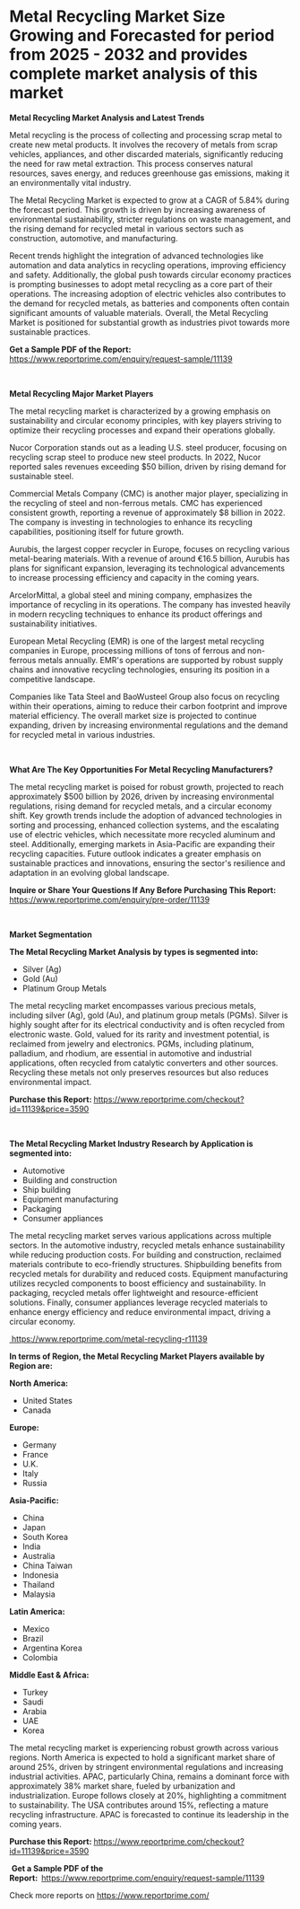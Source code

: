 <p><h1>Metal Recycling Market Size Growing and Forecasted for period from 2025 - 2032 and provides complete market analysis of this market</h1></p><p><strong>Metal Recycling Market Analysis and Latest Trends</strong></p>
<p><p>Metal recycling is the process of collecting and processing scrap metal to create new metal products. It involves the recovery of metals from scrap vehicles, appliances, and other discarded materials, significantly reducing the need for raw metal extraction. This process conserves natural resources, saves energy, and reduces greenhouse gas emissions, making it an environmentally vital industry.</p><p>The Metal Recycling Market is expected to grow at a CAGR of 5.84% during the forecast period. This growth is driven by increasing awareness of environmental sustainability, stricter regulations on waste management, and the rising demand for recycled metal in various sectors such as construction, automotive, and manufacturing. </p><p>Recent trends highlight the integration of advanced technologies like automation and data analytics in recycling operations, improving efficiency and safety. Additionally, the global push towards circular economy practices is prompting businesses to adopt metal recycling as a core part of their operations. The increasing adoption of electric vehicles also contributes to the demand for recycled metals, as batteries and components often contain significant amounts of valuable materials. Overall, the Metal Recycling Market is positioned for substantial growth as industries pivot towards more sustainable practices.</p></p>
<p><strong>Get a Sample PDF of the Report:&nbsp;</strong> <a href="https://www.reportprime.com/enquiry/request-sample/11139?utm_campaign=2734&utm_medium=2&utm_source=Github&utm_content=ia&utm_term=20032025&utm_id=metal-recycling">https://www.reportprime.com/enquiry/request-sample/11139</a></p>
<p>&nbsp;</p>
<p><strong>Metal Recycling Major Market Players</strong></p>
<p><p>The metal recycling market is characterized by a growing emphasis on sustainability and circular economy principles, with key players striving to optimize their recycling processes and expand their operations globally. </p><p>Nucor Corporation stands out as a leading U.S. steel producer, focusing on recycling scrap steel to produce new steel products. In 2022, Nucor reported sales revenues exceeding $50 billion, driven by rising demand for sustainable steel.</p><p>Commercial Metals Company (CMC) is another major player, specializing in the recycling of steel and non-ferrous metals. CMC has experienced consistent growth, reporting a revenue of approximately $8 billion in 2022. The company is investing in technologies to enhance its recycling capabilities, positioning itself for future growth.</p><p>Aurubis, the largest copper recycler in Europe, focuses on recycling various metal-bearing materials. With a revenue of around €16.5 billion, Aurubis has plans for significant expansion, leveraging its technological advancements to increase processing efficiency and capacity in the coming years.</p><p>ArcelorMittal, a global steel and mining company, emphasizes the importance of recycling in its operations. The company has invested heavily in modern recycling techniques to enhance its product offerings and sustainability initiatives.</p><p>European Metal Recycling (EMR) is one of the largest metal recycling companies in Europe, processing millions of tons of ferrous and non-ferrous metals annually. EMR's operations are supported by robust supply chains and innovative recycling technologies, ensuring its position in a competitive landscape.</p><p>Companies like Tata Steel and BaoWusteel Group also focus on recycling within their operations, aiming to reduce their carbon footprint and improve material efficiency. The overall market size is projected to continue expanding, driven by increasing environmental regulations and the demand for recycled metal in various industries.</p></p>
<p>&nbsp;</p>
<p><strong>What Are The Key Opportunities For Metal Recycling Manufacturers?</strong></p>
<p><p>The metal recycling market is poised for robust growth, projected to reach approximately $500 billion by 2026, driven by increasing environmental regulations, rising demand for recycled metals, and a circular economy shift. Key growth trends include the adoption of advanced technologies in sorting and processing, enhanced collection systems, and the escalating use of electric vehicles, which necessitate more recycled aluminum and steel. Additionally, emerging markets in Asia-Pacific are expanding their recycling capacities. Future outlook indicates a greater emphasis on sustainable practices and innovations, ensuring the sector's resilience and adaptation in an evolving global landscape.</p></p>
<p><strong>Inquire or Share Your Questions If Any Before Purchasing This Report:</strong> <a href="https://www.reportprime.com/enquiry/pre-order/11139?utm_campaign=2734&utm_medium=2&utm_source=Github&utm_content=ia&utm_term=20032025&utm_id=metal-recycling">https://www.reportprime.com/enquiry/pre-order/11139</a></p>
<p>&nbsp;</p>
<p><strong>Market Segmentation</strong></p>
<p><strong>The Metal Recycling Market Analysis by types is segmented into:</strong></p>
<p><ul><li>Silver (Ag)</li><li>Gold (Au)</li><li>Platinum Group Metals</li></ul></p>
<p><p>The metal recycling market encompasses various precious metals, including silver (Ag), gold (Au), and platinum group metals (PGMs). Silver is highly sought after for its electrical conductivity and is often recycled from electronic waste. Gold, valued for its rarity and investment potential, is reclaimed from jewelry and electronics. PGMs, including platinum, palladium, and rhodium, are essential in automotive and industrial applications, often recycled from catalytic converters and other sources. Recycling these metals not only preserves resources but also reduces environmental impact.</p></p>
<p><strong>Purchase this Report:&nbsp;</strong><a href="https://www.reportprime.com/checkout?id=11139&price=3590&utm_campaign=2734&utm_medium=2&utm_source=Github&utm_content=ia&utm_term=20032025&utm_id=metal-recycling">https://www.reportprime.com/checkout?id=11139&price=3590</a></p>
<p>&nbsp;</p>
<p><strong>The Metal Recycling Market Industry Research by Application is segmented into:</strong></p>
<p><ul><li>Automotive</li><li>Building and construction</li><li>Ship building</li><li>Equipment manufacturing</li><li>Packaging</li><li>Consumer appliances</li></ul></p>
<p><p>The metal recycling market serves various applications across multiple sectors. In the automotive industry, recycled metals enhance sustainability while reducing production costs. For building and construction, reclaimed materials contribute to eco-friendly structures. Shipbuilding benefits from recycled metals for durability and reduced costs. Equipment manufacturing utilizes recycled components to boost efficiency and sustainability. In packaging, recycled metals offer lightweight and resource-efficient solutions. Finally, consumer appliances leverage recycled materials to enhance energy efficiency and reduce environmental impact, driving a circular economy.</p></p>
<p><a href="https://www.reportprime.com/metal-recycling-r11139?utm_campaign=2734&utm_medium=2&utm_source=Github&utm_content=ia&utm_term=20032025&utm_id=metal-recycling">&nbsp;https://www.reportprime.com/metal-recycling-r11139</a></p>
<p><strong>In terms of Region, the Metal Recycling Market Players available by Region are:</strong></p>
<p>
    <p> <strong> North America: </strong>
        <ul>
            <li>United States</li>
            <li>Canada</li>
        </ul>
        </p> 
    <p> <strong> Europe: </strong>
        <ul>
            <li>Germany</li>
            <li>France</li>
            <li>U.K.</li>
            <li>Italy</li>
            <li>Russia</li>
        </ul>
        </p> 
    <p> <strong> Asia-Pacific: </strong>
        <ul>
            <li>China</li>
            <li>Japan</li>
            <li>South Korea</li>
            <li>India</li>
            <li>Australia</li>
            <li>China Taiwan</li>
            <li>Indonesia</li>
            <li>Thailand</li>
            <li>Malaysia</li>
        </ul>
        </p> 
    <p> <strong> Latin America: </strong>
        <ul>
            <li>Mexico</li>
            <li>Brazil</li>
            <li>Argentina Korea</li>
            <li>Colombia</li>
        </ul>
        </p> 
    <p> <strong> Middle East & Africa: </strong>
        <ul>
            <li>Turkey</li>
            <li>Saudi</li>
            <li>Arabia</li>
            <li>UAE</li>
            <li>Korea</li>
        </ul>
    </p>
    </p>
<p><p>The metal recycling market is experiencing robust growth across various regions. North America is expected to hold a significant market share of around 25%, driven by stringent environmental regulations and increasing industrial activities. APAC, particularly China, remains a dominant force with approximately 38% market share, fueled by urbanization and industrialization. Europe follows closely at 20%, highlighting a commitment to sustainability. The USA contributes around 15%, reflecting a mature recycling infrastructure. APAC is forecasted to continue its leadership in the coming years.</p></p>
<p><strong>Purchase this Report: </strong><a href="https://www.reportprime.com/checkout?id=11139&price=3590&utm_campaign=2734&utm_medium=2&utm_source=Github&utm_content=ia&utm_term=20032025&utm_id=metal-recycling">https://www.reportprime.com/checkout?id=11139&price=3590</a></p>
<p>&nbsp;<strong>Get a Sample PDF of the Report:&nbsp;&nbsp;</strong><a href="https://www.reportprime.com/enquiry/request-sample/11139?utm_campaign=2734&utm_medium=2&utm_source=Github&utm_content=ia&utm_term=20032025&utm_id=metal-recycling">https://www.reportprime.com/enquiry/request-sample/11139</a></p>
<p><strong></strong></p>
<p>Check more reports on <a href="https://www.reportprime.com/?utm_campaign=2734&utm_medium=2&utm_source=Github&utm_content=ia&utm_term=20032025&utm_id=metal-recycling">https://www.reportprime.com/</a></p>